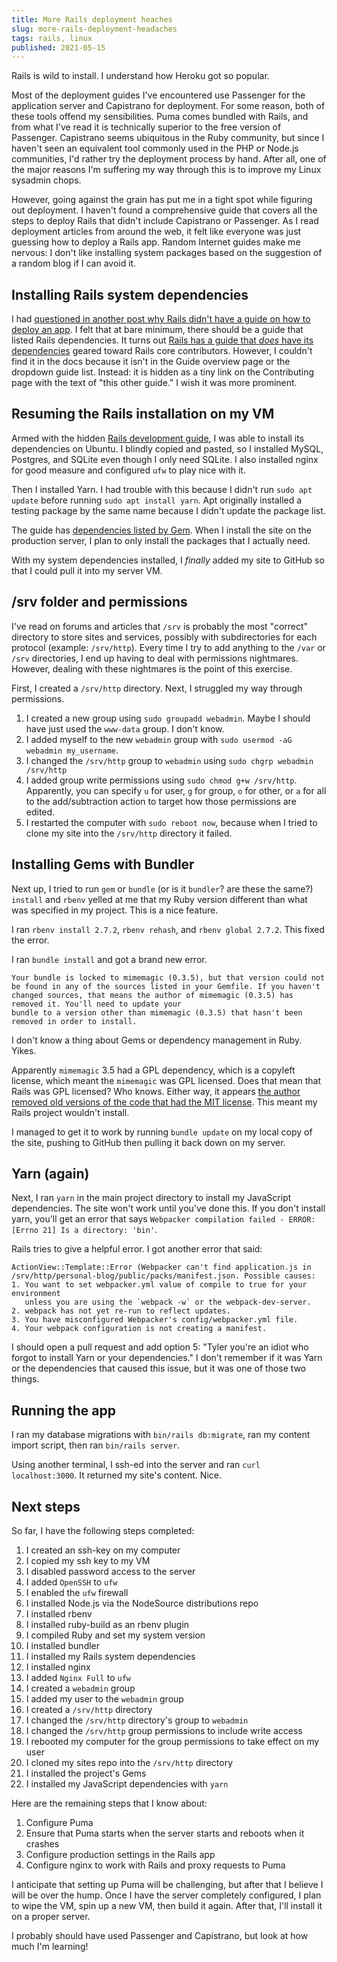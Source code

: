 ```yaml
---
title: More Rails deployment heaches
slug: more-rails-deployment-headaches
tags: rails, linux
published: 2021-05-15
---
```


Rails is wild to install. I understand how Heroku got so popular.

Most of the deployment guides I've encountered use Passenger for the application server and Capistrano for deployment. For some reason, both of these tools offend my sensibilities. Puma comes bundled with Rails, and from what I've read it is technically superior to the free version of Passenger. Capistrano seems ubiquitous in the Ruby community, but since I haven't seen an equivalent tool commonly used in the PHP or Node.js communities, I'd rather try the deployment process by hand. After all, one of the major reasons I'm suffering my way through this is to improve my Linux sysadmin chops.

However, going against the grain has put me in a tight spot while figuring out deployment. I haven't found a comprehensive guide that covers all the steps to deploy Rails that didn't include Capistrano or Passenger. As I read deployment articles from around the web, it felt like everyone was just guessing how to deploy a Rails app. Random Internet guides make me nervous: I don't like installing system packages based on the suggestion of a random blog if I can avoid it.

## Installing Rails system dependencies

I had [questioned in another post why Rails didn't have a guide on how to deploy an app](rails-raising-the-cost-of-adoption-via-documentation-decisions). I felt that at bare minimum, there should be a guide that listed Rails dependencies. It turns out [Rails has a guide that _does_ have its dependencies](https://guides.rubyonrails.org/development_dependencies_install.html) geared toward Rails core contributors. However, I couldn't find it in the docs because it isn't in the Guide overview page or the dropdown guide list. Instead: it is hidden as a tiny link on the Contributing page with the text of "this other guide." I wish it was more prominent.

## Resuming the Rails installation on my VM

Armed with the hidden [Rails development guide](https://guides.rubyonrails.org/development_dependencies_install.html), I was able to install its dependencies on Ubuntu. I blindly copied and pasted, so I installed MySQL, Postgres, and SQLite even though I only need SQLite. I also installed nginx for good measure and configured `ufw` to play nice with it.

Then I installed Yarn. I had trouble with this because I didn't run `sudo apt update` before running `sudo apt install yarn`. Apt originally installed a testing package by the same name because I didn't update the package list.

The guide has [dependencies listed by Gem](https://guides.rubyonrails.org/development_dependencies_install.html#install-additional-tools-and-services). When I install the site on the production server, I plan to only install the packages that I actually need.

With my system dependencies installed, I _finally_ added my site to GitHub so that I could pull it into my server VM. 

## /srv folder and permissions

I've read on forums and articles that `/srv` is probably the most "correct" directory to store sites and services, possibly with subdirectories for each protocol (example: `/srv/http`). Every time I try to add anything to the `/var` or `/srv` directories, I end up  having to deal with permissions nightmares. However, dealing with these nightmares is the point of this exercise.

First, I created a `/srv/http` directory. Next, I struggled my way through permissions.

1. I created a new group using `sudo groupadd webadmin`. Maybe I should have just used the `www-data` group. I don't know.
1. I added myself to the new `webadmin` group with `sudo usermod -aG webadmin my_username`.
1. I changed the `/srv/http` group to `webadmin` using `sudo chgrp webadmin /srv/http`
1. I added group write permissions using `sudo chmod g+w /srv/http`. Apparently, you can specify `u` for user, `g` for group, `o` for other, or `a` for all to the add/subtraction action to target how those permissions are edited.
1.  I restarted the computer with `sudo reboot now`, because when I tried to clone my site into the `/srv/http` directory it failed.

## Installing Gems with Bundler

Next up, I tried to run `gem` or `bundle` (or is it `bundler`? are these the same?) `install` and `rbenv` yelled at me that my Ruby version different than what was specified in my project. This is a nice feature.

I ran `rbenv install 2.7.2`, `rbenv rehash`, and `rbenv global 2.7.2`. This fixed the error.

I ran `bundle install` and got a brand new error.

```
Your bundle is locked to mimemagic (0.3.5), but that version could not be found in any of the sources listed in your Gemfile. If you haven't changed sources, that means the author of mimemagic (0.3.5) has removed it. You'll need to update your
bundle to a version other than mimemagic (0.3.5) that hasn't been removed in order to install.
```

I don't know a thing about Gems or dependency management in Ruby. Yikes.

Apparently `mimemagic` 3.5 had a GPL dependency, which is a copyleft license, which meant the `mimemagic` was GPL licensed.  Does that mean that Rails was GPL licensed? Who knows. Either way, it appears [the author removed old versions of the code that had the MIT license](https://www.techradar.com/news/this-popular-code-library-is-causing-problems-for-hundreds-of-thousands-of-devs). This meant my Rails project wouldn't install.

I managed to get it to work by running `bundle update` on my local copy of the site, pushing to GitHub then pulling it back down on my server.

## Yarn (again)

Next, I ran `yarn` in the main project directory to install my JavaScript dependencies. The site won't work until you've done this. If you don't install yarn, you'll get an error that says `Webpacker compilation failed - ERROR: [Errno 21] Is a directory: 'bin'`.

Rails tries to give a helpful error. I got another error that said:

```
ActionView::Template::Error (Webpacker can't find application.js in /srv/http/personal-blog/public/packs/manifest.json. Possible causes:
1. You want to set webpacker.yml value of compile to true for your environment
   unless you are using the `webpack -w` or the webpack-dev-server.
2. webpack has not yet re-run to reflect updates.
3. You have misconfigured Webpacker's config/webpacker.yml file.
4. Your webpack configuration is not creating a manifest.
```

I should open a pull request and add option 5: "Tyler you're an idiot who forgot to install Yarn or your dependencies." I don't remember if it was Yarn or the dependencies that caused this issue, but it was one of those two things.

## Running the app

I ran my database migrations with `bin/rails db:migrate`, ran my content import script, then ran `bin/rails server`.

Using another terminal, I ssh-ed into the server and ran `curl localhost:3000`. It returned my site's content. Nice.

## Next steps

So far, I have the following steps completed:

1. I created an ssh-key on my computer
1. I copied my ssh key to my VM
1. I disabled password access to the server
1. I added `OpenSSH` to `ufw`
1. I enabled the `ufw` firewall
1. I installed Node.js via the NodeSource distributions repo
1. I installed rbenv
1. I installed ruby-build as an rbenv plugin
1. I compiled Ruby and set my system version
1. I installed bundler
1. I installed my Rails system dependencies
1. I installed nginx
1. I added `Nginx Full` to `ufw`
1. I created a `webadmin` group
1. I added my user to the `webadmin` group
1. I created a `/srv/http` directory
1. I changed the `/srv/http` directory's group to `webadmin`
1. I changed the `/srv/http` group permissions to include write access
1. I rebooted my computer for the group permissions to take effect on my user
1. I cloned my sites repo into the `/srv/http` directory
1. I installed the project's Gems
1. I installed my JavaScript dependencies with `yarn`

Here are the remaining steps that I know about:

1. Configure Puma
1. Ensure that Puma starts when the server starts and reboots when it crashes
1. Configure production settings in the Rails app
1. Configure nginx to work with Rails and proxy requests to Puma

I anticipate that setting up Puma will be challenging, but after that I believe I will be over the hump. Once I have the server completely configured, I plan to wipe the VM, spin up a new VM, then build it again. After that, I'll install it on a proper server.

I probably should have used Passenger and Capistrano, but look at how much I'm learning!
